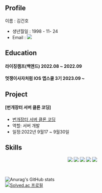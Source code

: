 
## Profile
이름 : 김건호
 - 생년월일 : 1998 - 11- 24
 - Email : <a href = "mailto: h2jo369@naver.com"> <img src="https://img.shields.io/badge/Naver-03C75A?style=flat&logo=Naver&logoColor=white"> </a>
 

## Education
#### 라이징캠프(백앤드) 2022.08 ~ 2022.09
#### 멋쟁이사자처럼 IOS 앱스쿨 3기 2023.09 ~

## Project
#### [번개장터 서버 클론 코딩] 
- [번개장터 서버 클론 코딩](https://github.com/mock-rc9/bunjang_server_carter_cindy)
- 역할: 서버 개발
- 일정:2022년 9월17 ~ 9월30일




## Skills

<p align="center">
<img src="https://img.shields.io/badge/Swift-F05138?style=flat&logo=Swift&logoColor=white">
<img src="https://img.shields.io/badge/iOS-000000?style=flat&logo=iOS&logoColor=white">
<img src="https://img.shields.io/badge/Python-3776AB?style=flat&logo=Python&logoColor=white">
<img src="https://img.shields.io/badge/Java-007396?style=flat&logo=Conda-Forge&logoColor=white" />
<img src="https://img.shields.io/badge/Firebase-FFCA28?style=flat&logo=firebase&logoColor=white"/> 
</p>

</br>

![Anurag's GitHub stats](https://github-readme-stats.vercel.app/api?username=GeonH0&show_icons=true&theme=dark)
</br>
[![Solved.ac
프로필](http://mazassumnida.wtf/api/v2/generate_badge?boj=h2jo369)](https://solved.ac/h2jo369)
